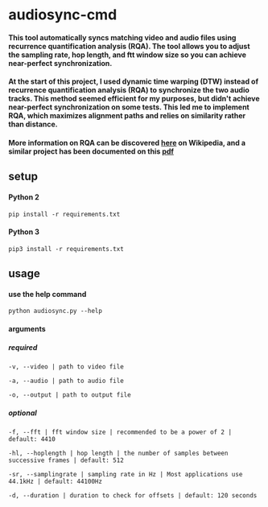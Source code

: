 # audiosync-cmd

#### This tool automatically syncs matching video and audio files using recurrence quantification analysis (RQA). The tool allows you to adjust the sampling rate, hop length, and ftt window size so you can achieve near-perfect synchronization.

#### At the start of this project, I used dynamic time warping (DTW) instead of recurrence quantification analysis (RQA) to synchronize the two audio tracks. This method seemed efficient for my purposes, but didn't achieve near-perfect synchronization on some tests. This led me to implement RQA, which maximizes alignment paths and relies on similarity rather than distance.

#### More information on RQA can be discovered [here](https://en.wikipedia.org/wiki/Recurrence_quantification_analysis) on Wikipedia, and a similar project has been documented on this [pdf](http://www.mtg.upf.edu/system/files/publications/Roma-Waspaa-2014.pdf)

## setup
#### Python 2
`pip install -r requirements.txt`
#### Python 3
`pip3 install -r requirements.txt`

## usage

#### use the help command
`python audiosync.py --help`

#### arguments

##### required
`-v, --video | path to video file`

`-a, --audio | path to audio file`

`-o, --output | path to output file`

##### optional

`-f, --fft | fft window size | recommended to be a power of 2 | default: 4410`

`-hl, --hoplength | hop length | the number of samples between successive frames | default: 512`

`-sr, --samplingrate | sampling rate in Hz | Most applications use 44.1kHz | default: 44100Hz`

`-d, --duration | duration to check for offsets | default: 120 seconds`
